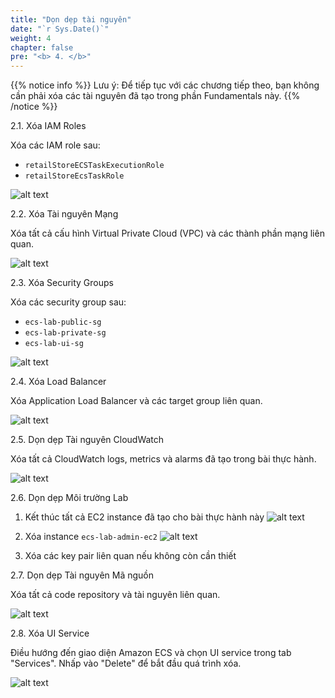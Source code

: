 ```yaml
---
title: "Dọn dẹp tài nguyên"
date: "`r Sys.Date()`"
weight: 4
chapter: false
pre: "<b> 4. </b>"
---
```


{{% notice info %}}
Lưu ý: Để tiếp tục với các chương tiếp theo, bạn không cần phải xóa các tài nguyên đã tạo trong phần Fundamentals này.
{{% /notice %}}

2.1. Xóa IAM Roles

Xóa các IAM role sau:
- `retailStoreECSTaskExecutionRole`
- `retailStoreEcsTaskRole`

![alt text](/images/4-clean-resources/image.png)

2.2. Xóa Tài nguyên Mạng

Xóa tất cả cấu hình Virtual Private Cloud (VPC) và các thành phần mạng liên quan.

![alt text](/images/4-clean-resources/image-1.png)

2.3. Xóa Security Groups

Xóa các security group sau:
- `ecs-lab-public-sg`
- `ecs-lab-private-sg`
- `ecs-lab-ui-sg`

![alt text](/images/4-clean-resources/image-2.png)

2.4. Xóa Load Balancer

Xóa Application Load Balancer và các target group liên quan.

![alt text](/images/4-clean-resources/image-3.png)

2.5. Dọn dẹp Tài nguyên CloudWatch

Xóa tất cả CloudWatch logs, metrics và alarms đã tạo trong bài thực hành.

![alt text](/images/4-clean-resources/image-4.png)

2.6. Dọn dẹp Môi trường Lab

1. Kết thúc tất cả EC2 instance đã tạo cho bài thực hành này
![alt text](/images/4-clean-resources/image-5.png)

2. Xóa instance `ecs-lab-admin-ec2`
![alt text](/images/4-clean-resources/image-6.png)

3. Xóa các key pair liên quan nếu không còn cần thiết

2.7. Dọn dẹp Tài nguyên Mã nguồn

Xóa tất cả code repository và tài nguyên liên quan.

![alt text](/images/4-clean-resources/image-7.png)

2.8. Xóa UI Service

Điều hướng đến giao diện Amazon ECS và chọn UI service trong tab "Services". Nhấp vào "Delete" để bắt đầu quá trình xóa.

![alt text](/images/4-clean-resources/image-8.png)